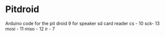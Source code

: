 # Pitdroid
Arduino code for the pit droid 
9 for speaker 
sd card reader 
cs - 10 
sck- 13 
mosi - 11 
miso - 12
ir - 7
